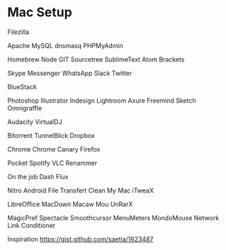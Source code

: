 # Mac Setup

Filezilla

Apache
MySQL
dnsmasq
PHPMyAdmin

Homebrew
Node
GIT
Sourcetree
SublimeText
Atom
Brackets

Skype
Messenger
WhatsApp
Slack
Twitter

BlueStack

Photoshop
Illustrator
Indesign
Lightroom
Axure
Freemind
Sketch
Omnigraffle


Audacity
VirtualDJ

Bitorrent
TunnelBlick
Dropbox


Chrome
Chrome Canary
Firefox

Pocket
Spotify
VLC
Renammer


On the job
Dash
Flux


Nitro
Android File Transfert
Clean My Mac
iTweaX

LibreOffice
MacDown
Macaw
Mou
UnRarX


MagicPref
Spectacle
Smoothcursor
MenuMeters
MondoMouse
Network Link Conditioner

Inspiration https://gist.github.com/saetia/1623487

